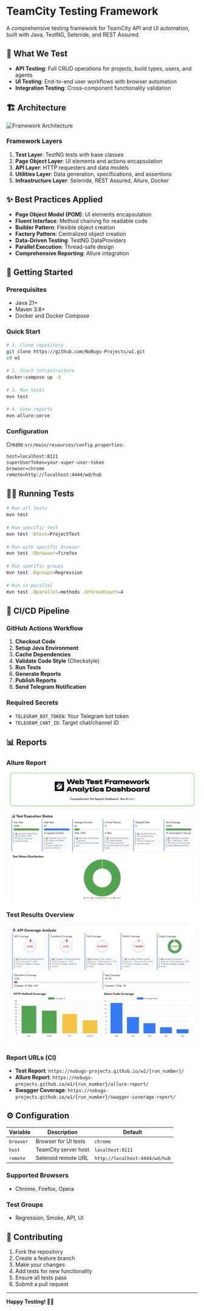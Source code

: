 # TeamCity Testing Framework

A comprehensive testing framework for TeamCity API and UI automation, built with Java, TestNG, Selenide, and REST Assured.

## 🎯 What We Test

- **API Testing**: Full CRUD operations for projects, build types, users, and agents
- **UI Testing**: End-to-end user workflows with browser automation
- **Integration Testing**: Cross-component functionality validation

## 🏗️ Architecture

![Framework Architecture](docs/about/architecture_diagram.png)

### Framework Layers

1. **Test Layer**: TestNG tests with base classes
2. **Page Object Layer**: UI elements and actions encapsulation
3. **API Layer**: HTTP requesters and data models
4. **Utilities Layer**: Data generation, specifications, and assertions
5. **Infrastructure Layer**: Selenide, REST Assured, Allure, Docker

## ✨ Best Practices Applied

- **Page Object Model (POM)**: UI elements encapsulation
- **Fluent Interface**: Method chaining for readable code
- **Builder Pattern**: Flexible object creation
- **Factory Pattern**: Centralized object creation
- **Data-Driven Testing**: TestNG DataProviders
- **Parallel Execution**: Thread-safe design
- **Comprehensive Reporting**: Allure integration

## 🚀 Getting Started

### Prerequisites
- Java 21+
- Maven 3.8+
- Docker and Docker Compose

### Quick Start

```bash
# 1. Clone repository
git clone https://github.com/NoBugs-Projects/w1.git
cd w1

# 2. Start infrastructure
docker-compose up -d

# 3. Run tests
mvn test

# 4. View reports
mvn allure:serve
```

### Configuration

Create `src/main/resources/config.properties`:

```properties
host=localhost:8111
superUserToken=your-super-user-token
browser=chrome
remote=http://localhost:4444/wd/hub
```

## 🏃‍♂️ Running Tests

```bash
# Run all tests
mvn test

# Run specific test
mvn test -Dtest=ProjectTest

# Run with specific browser
mvn test -Dbrowser=firefox

# Run specific groups
mvn test -Dgroups=Regression

# Run in parallel
mvn test -Dparallel=methods -DthreadCount=4
```

## 🔄 CI/CD Pipeline

### GitHub Actions Workflow

1. **Checkout Code**
2. **Setup Java Environment**
3. **Cache Dependencies**
4. **Validate Code Style** (Checkstyle)
5. **Run Tests**
6. **Generate Reports**
7. **Publish Reports**
8. **Send Telegram Notification**

### Required Secrets

- `TELEGRAM_BOT_TOKEN`: Your Telegram bot token
- `TELEGRAM_CHAT_ID`: Target chat/channel ID

## 📊 Reports

### Allure Report
![Allure Report](docs/about/report_example_1.png)

### Test Results Overview
![Test Results](docs/about/report_example_2.png)

### Report URLs (CI)
- **Test Report**: `https://nobugs-projects.github.io/w1/{run_number}/`
- **Allure Report**: `https://nobugs-projects.github.io/w1/{run_number}/allure-report/`
- **Swagger Coverage**: `https://nobugs-projects.github.io/w1/{run_number}/swagger-coverage-report/`

## ⚙️ Configuration

| Variable | Description | Default |
|----------|-------------|---------|
| `browser` | Browser for UI tests | `chrome` |
| `host` | TeamCity server host | `localhost:8111` |
| `remote` | Selenoid remote URL | `http://localhost:4444/wd/hub` |

### Supported Browsers
- Chrome, Firefox, Opera

### Test Groups
- Regression, Smoke, API, UI

## 🤝 Contributing

1. Fork the repository
2. Create a feature branch
3. Make your changes
4. Add tests for new functionality
5. Ensure all tests pass
6. Submit a pull request

---

**Happy Testing! 🧪✨**